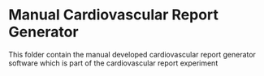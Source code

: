 # Manual Cardiovascular Report Generator

This folder contain the manual developed cardiovascular report generator software which is part of the cardiovascular report experiment